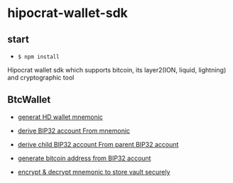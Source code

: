 # hipocrat-wallet-sdk

## start

- `$ npm install`

Hipocrat wallet sdk which supports bitcoin, its layer2(ION, liquid, lightning) and cryptographic tool

## BtcWallet

- [generat HD wallet mnemonic](https://github.com/hipocrat-dao/hipocrat-wallet-sdk/blob/develop/test/BtcWallet.spec.ts)

- [derive BIP32 account From mnemonic](https://github.com/hipocrat-dao/hipocrat-wallet-sdk/blob/develop/test/BtcWallet.spec.ts)

- [derive child BIP32 account From parent BIP32 account](https://github.com/hipocrat-dao/hipocrat-wallet-sdk/blob/develop/test/BtcWallet.spec.ts)

- [generate bitcoin address from BIP32 account](https://github.com/hipocrat-dao/hipocrat-wallet-sdk/blob/develop/test/BtcWallet.spec.ts)

- [encrypt & decrypt mnemonic to store vault securely](https://github.com/hipocrat-dao/hipocrat-wallet-sdk/blob/develop/test/BtcWallet.spec.ts)